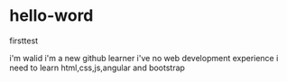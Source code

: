 # hello-word
firsttest

i'm walid 
i'm a new github learner
i've no web development experience
i need to learn html,css,js,angular and bootstrap
